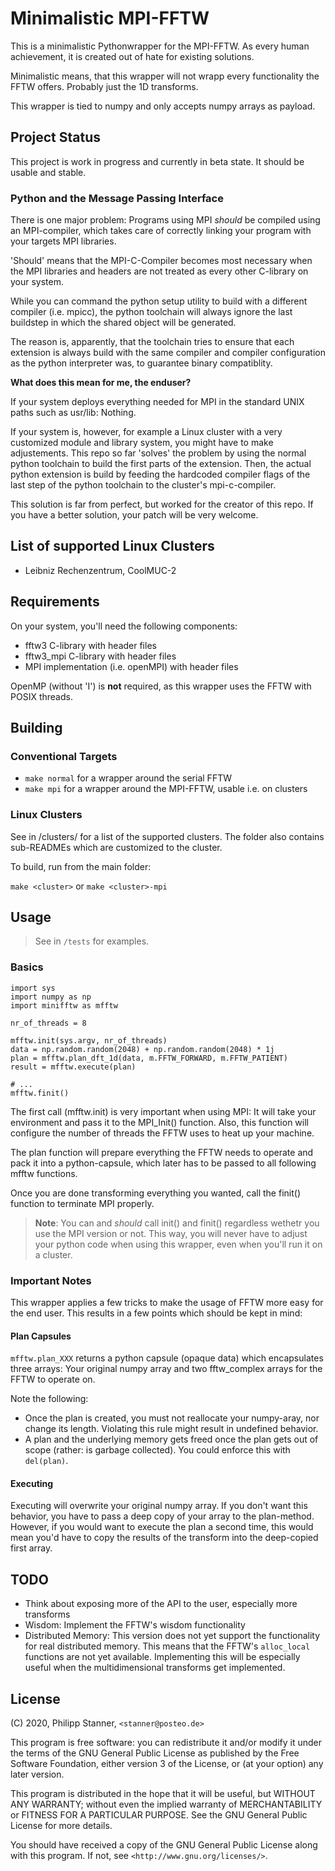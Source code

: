 # Minimalistic MPI-FFTW

This is a minimalistic Pythonwrapper for the MPI-FFTW. As every human
achievement, it is created out of hate for existing solutions.

Minimalistic means, that this wrapper will not wrapp every functionality the
FFTW offers. Probably just the 1D transforms.

This wrapper is tied to numpy and only accepts numpy arrays as payload.

## Project Status

This project is work in progress and currently in beta state.
It should be usable and stable.

### Python and the Message Passing Interface

There is one major problem: Programs using MPI *should* be compiled using an
MPI-compiler, which takes care of correctly linking your program with your
targets MPI libraries.

'Should' means that the MPI-C-Compiler becomes most necessary when the MPI libraries
and headers are not treated as every other C-library on your system.

While you can command the python setup utility to build
with a different compiler (i.e. mpicc), the python toolchain will always ignore
the last buildstep in which the shared object will be generated.

The reason is, apparently, that the toolchain tries to ensure that each
extension is always build with the same compiler and compiler configuration
as the python interpreter was, to guarantee binary compatiblity.

**What does this mean for me, the enduser?**

If your system deploys everything needed for MPI in the standard UNIX paths such
as usr/lib: Nothing.

If your system is, however, for example a Linux cluster with a very customized
module and library system, you might have to make adjustements. This repo so far
'solves' the problem by using the normal python toolchain to build the first
parts of the extension. Then, the actual python extension is build by feeding
the hardcoded compiler flags of the last step of the python toolchain to the
cluster's mpi-c-compiler.

This solution is far from perfect, but worked for the creator of this repo. If
you have a better solution, your patch will be very welcome.

## List of supported Linux Clusters

- Leibniz Rechenzentrum, CoolMUC-2

## Requirements

On your system, you'll need the following components:

- fftw3 C-library with header files
- fftw3\_mpi C-library with header files
- MPI implementation (i.e. openMPI) with header files

OpenMP (without 'I') is **not** required, as this wrapper uses the FFTW with POSIX threads.

## Building

### Conventional Targets

- `make normal` for a wrapper around the serial FFTW
- `make mpi` for a wrapper around the MPI-FFTW, usable i.e. on clusters

### Linux Clusters

See in /clusters/ for a list of the supported clusters. The folder also contains
sub-READMEs which are customized to the cluster.

To build, run from the main folder:

`make <cluster>` or `make <cluster>-mpi`


## Usage

> See in `/tests` for examples.

### Basics

``` Python3
import sys
import numpy as np
import minifftw as mfftw

nr_of_threads = 8

mfftw.init(sys.argv, nr_of_threads)
data = np.random.random(2048) + np.random.random(2048) * 1j
plan = mfftw.plan_dft_1d(data, m.FFTW_FORWARD, m.FFTW_PATIENT)
result = mfftw.execute(plan)

# ...
mfftw.finit()
```

The first call (mfftw.init) is very important when using MPI: It will take your
environment and pass it to the MPI\_Init() function. Also, this function will
configure the number of threads the FFTW uses to heat up your machine.

The plan function will prepare everything the FFTW needs to operate and pack
it into a python-capsule, which later has to be passed to all following
mfftw functions.

Once you are done transforming everything you wanted, call the finit() function
to terminate MPI properly.

> **Note**: You can and *should* call init() and finit() regardless wethetr you
use the MPI version or not. This way, you will never have to adjust your python
code when using this wrapper, even when you'll run it on a cluster.

### Important Notes

This wrapper applies a few tricks to make the usage of FFTW more easy for the
end user. This results in a few points which should be kept in mind:

#### Plan Capsules

`mfftw.plan_XXX` returns a python capsule (opaque data) which encapsulates
three arrays: Your original numpy array and two fftw\_complex arrays for the 
FFTW to operate on.

Note the following:

- Once the plan is created, you must not reallocate your numpy-aray, nor change
its length. Violating this rule might result in undefined behavior.
- A plan and the underlying memory gets freed once the plan gets out of scope
(rather: is garbage collected). You could enforce this with `del(plan)`.


#### Executing

Executing will overwrite your original numpy array.
If you don't want this behavior, you have to pass a deep copy of your array to
the plan-method. However, if you would want to execute the plan a second time,
this would mean you'd have to copy the results of the transform into the
deep-copied first array.

## TODO

- Think about exposing more of the API to the user, especially more transforms
- Wisdom: Implement the FFTW's wisdom functionality
- Distributed Memory: This version does not yet support the functionality for
real distributed memory. This means that the FFTW's `alloc_local` functions are
not yet available. Implementing this will be especially useful when the
multidimensional transforms get implemented.

## License

 (C) 2020, Philipp Stanner, `<stanner@posteo.de>`

 This program is free software: you can redistribute it and/or modify
 it under the terms of the GNU General Public License as published by
 the Free Software Foundation, either version 3 of the License, or
 (at your option) any later version.

 This program is distributed in the hope that it will be useful,
 but WITHOUT ANY WARRANTY; without even the implied warranty of
 MERCHANTABILITY or FITNESS FOR A PARTICULAR PURPOSE.  See the
 GNU General Public License for more details.

 You should have received a copy of the GNU General Public License
 along with this program. If not, see `<http://www.gnu.org/licenses/>`.


